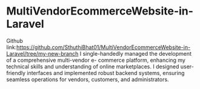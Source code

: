 # MultiVendorEcommerceWebsite-in-Laravel
Github link:https://github.com/SthuthiBhat01/MultiVendorEcommerceWebsite-in-Laravel/tree/my-new-branch
I single-handedly managed the development of a comprehensive multi-vendor e- commerce platform, enhancing my technical skills and understanding of online marketplaces. I designed user-friendly interfaces and implemented robust backend systems, ensuring seamless operations for vendors, customers, and administrators.
